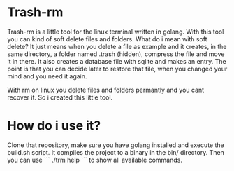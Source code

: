 <h1 align="left">Trash-rm</h1>

Trash-rm is a little tool for the linux terminal written in golang. With this tool you can
kind of soft delete files and folders. What do i mean with soft delete?
It just means when you delete a file as example and it creates, in the same directory, a folder
named .trash (hidden), compress the file and move it in there. It also creates a database
file with sqlite and makes an entry. The point is that you can decide later to restore that file,
when you changed your mind and you need it again.

With rm on linux you delete files and folders permantly and you cant recover it. So i created this
little tool.

<h1 align="left">How do i use it?</h1>
Clone that repository, make sure you have golang installed and execute the build.sh script. It
compiles the project to a binary in the bin/ directory.
Then you can use
```
./trm help
```
to show all available commands.
